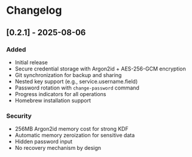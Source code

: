# Changelog

## [0.2.1] - 2025-08-06

### Added
- Initial release
- Secure credential storage with Argon2id + AES-256-GCM encryption
- Git synchronization for backup and sharing
- Nested key support (e.g., service.username.field)
- Password rotation with `change-password` command
- Progress indicators for all operations
- Homebrew installation support

### Security
- 256MB Argon2id memory cost for strong KDF
- Automatic memory zeroization for sensitive data
- Hidden password input
- No recovery mechanism by design

